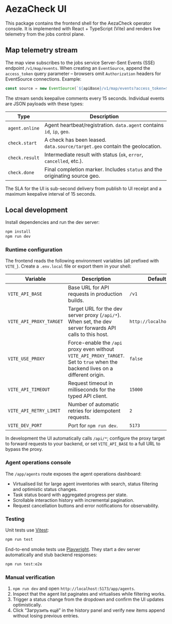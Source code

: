 # AezaCheck UI

This package contains the frontend shell for the AezaCheck operator console. It
is implemented with React + TypeScript (Vite) and renders live telemetry from
the jobs control plane.

## Map telemetry stream

The map view subscribes to the jobs service Server-Sent Events (SSE) endpoint
`/v1/map/events`. When creating an `EventSource`, append the `access_token`
query parameter – browsers omit `Authorization` headers for EventSource
connections. Example:

```ts
const source = new EventSource(`${apiBase}/v1/map/events?access_token=${token}`);
```

The stream sends keepalive comments every 15 seconds. Individual events are
JSON payloads with these types:

| Type           | Description                                                                  |
| -------------- | ---------------------------------------------------------------------------- |
| `agent.online` | Agent heartbeat/registration. `data.agent` contains `id`, `ip`, `geo`.       |
| `check.start`  | A check has been leased. `data.source/target.geo` contain the geolocation.   |
| `check.result` | Intermediate result with status (`ok`, `error`, `cancelled`, etc.).          |
| `check.done`   | Final completion marker. Includes `status` and the originating source geo.   |

The SLA for the UI is sub-second delivery from publish to UI receipt and a
maximum keepalive interval of 15 seconds.

## Local development

Install dependencies and run the dev server:

```bash
npm install
npm run dev
```

### Runtime configuration

The frontend reads the following environment variables (all prefixed with
`VITE_`). Create a `.env.local` file or export them in your shell:

| Variable | Description | Default |
| --- | --- | --- |
| `VITE_API_BASE` | Base URL for API requests in production builds. | `/v1` |
| `VITE_API_PROXY_TARGET` | Target URL for the dev server proxy (`/api/*`). When set, the dev server forwards API calls to this host. | `http://localhost:8088` |
| `VITE_USE_PROXY` | Force-enable the `/api` proxy even without `VITE_API_PROXY_TARGET`. Set to `true` when the backend lives on a different origin. | `false` |
| `VITE_API_TIMEOUT` | Request timeout in milliseconds for the typed API client. | `15000` |
| `VITE_API_RETRY_LIMIT` | Number of automatic retries for idempotent requests. | `2` |
| `VITE_DEV_PORT` | Port for `npm run dev`. | `5173` |

In development the UI automatically calls `/api/*`; configure the proxy target to
forward requests to your backend, or set `VITE_API_BASE` to a full URL to bypass
the proxy.

### Agent operations console

The `/app/agents` route exposes the agent operations dashboard:

- Virtualised list for large agent inventories with search, status filtering and
  optimistic status changes.
- Task status board with aggregated progress per state.
- Scrollable interaction history with incremental pagination.
- Request cancellation buttons and error notifications for observability.

### Testing

Unit tests use [Vitest](https://vitest.dev):

```bash
npm run test
```

End-to-end smoke tests use [Playwright](https://playwright.dev). They start a dev
server automatically and stub backend responses:

```bash
npm run test:e2e
```

### Manual verification

1. `npm run dev` and open `http://localhost:5173/app/agents`.
2. Inspect that the agent list paginates and virtualises while filtering works.
3. Trigger a status change from the dropdown and confirm the UI updates
   optimistically.
4. Click “Загрузить ещё” in the history panel and verify new items append
   without losing previous entries.
